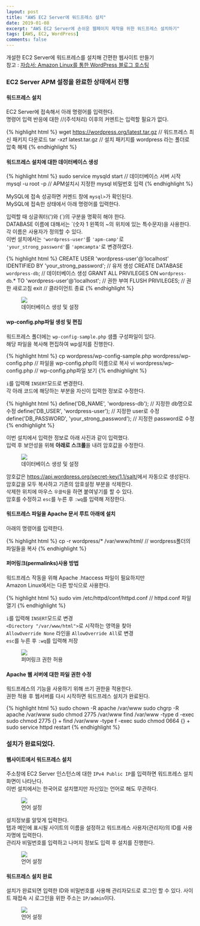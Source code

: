 ```yaml
---
layout: post
title: "AWS EC2 Server에 워드프레스 설치"
date: 2019-01-08
excerpt: "AWS EC2 Server에 손쉬운 웹페이지 제작을 위한 워드프레스 설치하기"
tags: [AWS, EC2, WordPress]
comments: false
---
```


개설한 EC2 Server에 워드프레스를 설치해 간편한 웹사이트 만들기  
참고 : <a href="https://docs.aws.amazon.com/ko_kr/AWSEC2/latest/UserGuide/hosting-wordpress.html">자습서: Amazon Linux를 통한 WordPress 블로그 호스팅</a>

### EC2 Server APM 설정을 완료한 상태에서 진행

#### 워드프레스 설치

EC2 Server에 접속해서 아래 명령어를 입력한다.  
명령어 입력 반응에 대한 //(주석처리) 이후의 커멘트는 입력할 필요가 없다.

{% highlight html %}
 wget https://wordpress.org/latest.tar.gz // 워드프레스 최신 패키지 다운로드
 tar -xzf latest.tar.gz // 설치 패키지를 wordpress 라는 폴더로 압축 해제
{% endhighlight %}

#### 워드프레스 설치에 대한 데이터베이스 생성

{% highlight html %}
 sudo service mysqld start // 데이터베이스 서버 시작
 mysql -u root -p  // APM설치시 지정한 mysql 비밀번호 입력
{% endhighlight %}

MySQL에 접속 성공하면 커멘드 창에 `mysql>`가 확인된다.  
MySQL에 접속한 상태에서 아래 명령어를 입력한다.

입력할 때 싱글쿼터(')와 (\`)의 구분을 명확히 해야 한다.  
DATABASE 이름에 대해서는 \`(숫자 1 왼쪽의 ~의 위치에 있는 특수문자)을 사용한다.  
각 이름은 사용자가 정의할 수 있다.  
이번 설치에서는 `'wordpress-user'`를 `'apm-camp'`로  
`'your_strong_password'`를 `'apmcampta'`로 변경하였다.

{% highlight html %}
 CREATE USER 'wordpress-user'@'localhost' IDENTIFIED BY 'your_strong_password'; // 유저 생성
 CREATE DATABASE `wordpress-db`; // 데이터베이스 생성
 GRANT ALL PRIVILEGES ON `wordpress-db`.* TO 'wordpress-user'@'localhost'; // 권한 부여
 FLUSH PRIVILEGES; // 권한 새로고침
 exit // 클라이언트 종료
{% endhighlight %}

<figure>
	<a href="{{site.url}}/assets/img/post/ec2_wp/wp_1.JPG"><img src="{{site.url}}/assets/img/post/ec2_wp/wp_1.JPG"></a>
	<figcaption>데이터베이스 생성 및 설정</figcaption>
</figure>

#### wp-config.php파일 생성 및 편집

워드프레스 폴더에는 `wp-config-sample.php` 샘플 구성파일이 있다.  
해당 파일을 복사해 편집하여 wp설치를 진행한다.

{% highlight html %}
 cp wordpress/wp-config-sample.php wordpress/wp-config.php // 파일을 wp-config.php의 이름으로 복사
 vi wordpress/wp-config.php // wp-config.php파일 보기
{% endhighlight %}

`i`를 입력해 `INSERT`모드로 변경한다.  
각 아래 코드에 해당하는 부분을 자신이 입력한 정보로 수정한다.

{% highlight html %}
 define('DB_NAME', 'wordpress-db'); // 지정한 db명으로 수정
 define('DB_USER', 'wordpress-user'); // 지정한 user로 수정
 define('DB_PASSWORD', 'your_strong_password'); // 지정한 password로 수정
{% endhighlight %}

이번 설치에서 입력한 정보로 아래 사진과 같이 입력했다.  
입력 후 보안성을 위해 <b>아래로 스크롤</b>을 내려 암호값을 수정한다.  

<figure>
	<a href="{{site.url}}/assets/img/post/ec2_wp/wp_2.JPG"><img src="{{site.url}}/assets/img/post/ec2_wp/wp_2.JPG"></a>
	<figcaption>데이터베이스 생성 및 설정</figcaption>
</figure>

암호값은 <a href="https://api.wordpress.org/secret-key/1.1/salt/" target="_blank" style="_">https://api.wordpress.org/secret-key/1.1/salt/</a>에서 자동으로 생성된다.  
암호값을 모두 복사하고 기존의 암호설정 부분을 삭제한다.  
삭제한 위치에 마우스 `우클릭`을 하면 붙여넣기를 할 수 있다.  
암호를 수정하고 `esc`를 누른 후 `:wq`를 입력해 저장한다.

#### 워드프레스 파일을 Apache 문서 루트 아래에 설치

아래의 명령어를 입력한다.

{% highlight html %}
 cp -r wordpress/* /var/www/html/ // wordpress폴더의 파일들을 복사
{% endhighlight %}

#### 퍼머링크(permalinks)사용 방법

워드프레스 작동을 위해 Apache .htaccess 파일이 필요하지만  
Amazon Linux에서는 다른 방식으로 사용한다.

{% highlight html %}
 sudo vim /etc/httpd/conf/httpd.conf // httpd.conf 파일 열기
{% endhighlight %}

`i`를 입력해 `INSERT`모드로 변경  
`<Directory "/var/www/html">`로 시작하는 영역을 찾아  
`AllowOverride None` 라인을 `AllowOverride All`로 변경  
`esc`를 누른 후 `:wq`를 입력해 저장

<figure>
	<a href="{{site.url}}/assets/img/post/ec2_wp/wp_3.JPG"><img src="{{site.url}}/assets/img/post/ec2_wp/wp_3.JPG"></a>
	<figcaption>퍼머링크 권한 허용</figcaption>
</figure>

#### Apache 웹 서버에 대한 파일 권한 수정

워드프레스의 기능을 사용하기 위해 쓰기 권한을 적용한다.  
권한 적용 후 웹서버를 다시 시작하면 워드프레스 설치가 완료된다.

{% highlight html %}
 sudo chown -R apache /var/www
 sudo chgrp -R apache /var/www
 sudo chmod 2775 /var/www
 find /var/www -type d -exec sudo chmod 2775 {} +
 find /var/www -type f -exec sudo chmod 0664 {} +
 sudo service httpd restart
{% endhighlight %}

### 설치가 완료되었다.  
#### 웹사이트에서 워드프레스 설치

주소창에 EC2 Server 인스턴스에 대한 `IPv4 Public IP`를 입력하면 워드프레스 설치화면이 나타난다.  
이번 설치에서는 한국어로 설치했지만 자신있는 언어로 해도 무관하다.

<figure>
	<a href="{{site.url}}/assets/img/post/ec2_wp/wp_4.JPG"><img src="{{site.url}}/assets/img/post/ec2_wp/wp_4.JPG"></a>
	<figcaption>언어 설정</figcaption>
</figure>

설치정보를 알맞게 입력한다.  
탭과 메인에 표시될 사이트의 이름을 설정하고 워드프레스 사용자(관리자)의 ID를 사용자명에 입력한다.  
관리자 비밀번호를 입력하고 나머지 정보도 입력 후 설치를 진행한다.

<figure>
	<a href="{{site.url}}/assets/img/post/ec2_wp/wp_5.JPG"><img src="{{site.url}}/assets/img/post/ec2_wp/wp_5.JPG"></a>
	<figcaption>언어 설정</figcaption>
</figure>

#### 워드프레스 설치 완료

설치가 완료되면 입력한 ID와 비밀번호를 사용해 관리자모드로 로그인 할 수 있다.
사이트 재접속 시 로그인을 위한 주소는 `IP/admin`이다.

<figure>
	<a href="{{site.url}}/assets/img/post/ec2_wp/wp_6.JPG"><img src="{{site.url}}/assets/img/post/ec2_wp/wp_6.JPG"></a>
	<figcaption>언어 설정</figcaption>
</figure>
